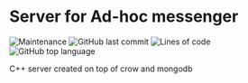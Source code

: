 # Server for Ad-hoc messenger
![Maintenance](https://img.shields.io/maintenance/yes/2021)
![GitHub last commit](https://img.shields.io/github/last-commit/fckxorg/ad-hoc_messenger_server)
![Lines of code](https://img.shields.io/tokei/lines/github/fckxorg/ad-hoc_messenger_server)
![GitHub top language](https://img.shields.io/github/languages/top/fckxorg/ad-hoc_messenger_server)

C++ server created on top of crow and mongodb
